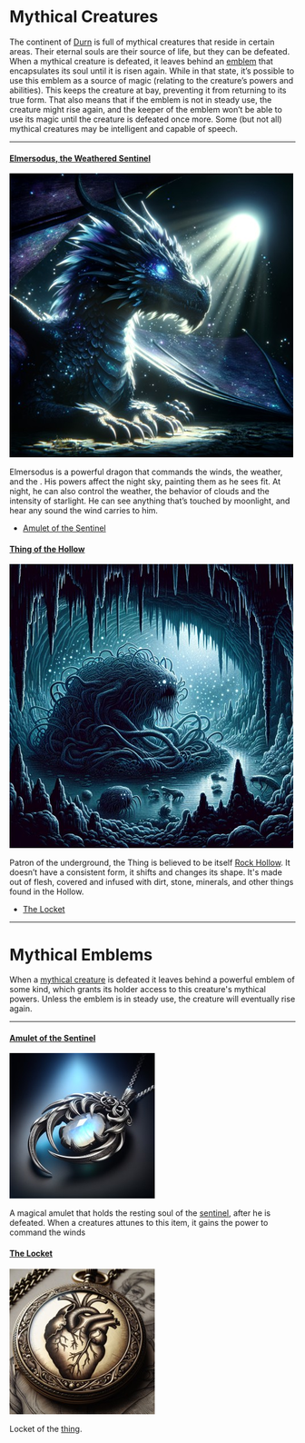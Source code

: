 # Mythical Creatures
The continent of [Durn](durn.md#durn) is full of mythical creatures that reside in certain areas. Their eternal souls are their source of life, but they can be defeated. When a mythical creature is defeated, it leaves behind an [emblem](#mythical-emblems) that encapsulates its soul until it is risen again. While in that state, it’s possible to use this emblem as a source of magic (relating to the creature’s powers and abilities). This keeps the creature at bay, preventing it from returning to its true form. That also means that if the emblem is not in steady use, the creature might rise again, and the keeper of the emblem won’t be able to use its magic until the creature is defeated once more.
Some (but not all) mythical creatures may be intelligent and capable of speech.

---

#### [Elmersodus, the Weathered Sentinel](elmersodus.md#elmersodus-the-weathered-sentinel)

[![elmersodus](../../assets/images/elmersodus.jpg)](../../assets/images/elmersodus.png)

Elmersodus is a powerful dragon that commands the winds, the weather, and the . His powers affect the night sky, painting them as he sees fit. At night, he can also control the weather, the behavior of clouds and the intensity of starlight. He can see anything that’s touched by moonlight, and hear any sound the wind carries to him.
- [Amulet of the Sentinel](#amulet-of-the-sentinel)

#### [Thing of the Hollow](the-thing.md#thing-of-the-hollow)

[![thing of the  hollow](../../assets/images/thing-of-the-hollow.jpg)](../../assets/images/thing-of-the-hollow.png)

Patron of the underground, the Thing is believed to be itself [Rock Hollow](rock-hollow.md#rock-hollow). It doesn’t have a consistent form, it shifts and changes its shape. It's made out of flesh, covered and infused with dirt, stone, minerals, and other things found in the Hollow.
- [The Locket](#the-locket)

---

# Mythical Emblems
When a [mythical creature](#mythical-creatures) is defeated it leaves behind a powerful emblem of some kind, which grants its holder access to this creature's mythical powers. Unless the emblem is in steady use, the creature will eventually rise again.

---

#### [Amulet of the Sentinel](../items/sentinel-amulet.md#amulet-of-the-sentinel)

[![amulet of the sentinel](../../assets/images/sentinel-amulet-small.jpg)](../../assets/images/sentinel-amulet.png)

A magical amulet that holds the resting soul of the [sentinel](#elmersodus-the-weathered-sentinel), after he is defeated. When a creatures attunes to this item, it gains the power to command the winds

#### [The Locket](../items/the-locket.md#the-locket)

[![the locket](../../assets/images/the-locket-small.jpg)](../../assets/images/the-locket.png)

Locket of the [thing](#thing-of-the-hollow).
